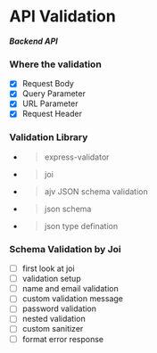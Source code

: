 # API Validation

**_Backend API_**

### Where the validation

- [x] Request Body
- [x] Query Parameter
- [x] URL Parameter
- [x] Request Header

### Validation Library

- > express-validator
- > joi
- > ajv JSON schema validation
- > json schema
- > json type defination

### Schema Validation by Joi

- [ ] first look at joi
- [ ] validation setup
- [ ] name and email validation
- [ ] custom validation message
- [ ] password validation
- [ ] nested validation
- [ ] custom sanitizer
- [ ] format error response
